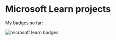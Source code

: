 # Microsoft Learn projects

My badges so far:

![microsoft learn badges](https://github.com/valeriybercha/py-test-exercises/tree/master/msft-learn/badges.png)